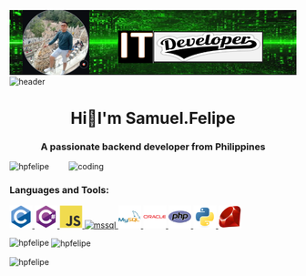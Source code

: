 ![](https://github.com/HPFelipe/HPFelipe/blob/main/logo5.PNG?raw=true)
![header](https://capsule-render.vercel.app/api?&type=waving&reversal=true&color=gradient&animation=blinking&fontColor=d6ace6&fontSize=40)

<h1 align="center">Hi👋I'm Samuel.Felipe</h1>
<h3 align="center">A passionate backend developer from Philippines</h3>
<img align = "right" alt = "coding" width = "400" src = "https://cdn.dribbble.com/users/730703/screenshots/6581243/avento.gif" />


<p align="left"> <img src="https://komarev.com/ghpvc/?username=hpfelipe&label=Profile%20views&color=0e75b6&style=flat" alt="hpfelipe" /> </p>

<h3 align="left">Languages and Tools:</h3>
<p align="left"> <a href="https://www.cprogramming.com/" target="_blank" rel="noreferrer"> <img src="https://raw.githubusercontent.com/devicons/devicon/master/icons/c/c-original.svg" alt="c" width="40" height="40"/> </a> <a href="https://www.w3schools.com/cs/" target="_blank" rel="noreferrer"> <img src="https://raw.githubusercontent.com/devicons/devicon/master/icons/csharp/csharp-original.svg" alt="csharp" width="40" height="40"/> </a> <a href="https://developer.mozilla.org/en-US/docs/Web/JavaScript" target="_blank" rel="noreferrer"> <img src="https://raw.githubusercontent.com/devicons/devicon/master/icons/javascript/javascript-original.svg" alt="javascript" width="40" height="40"/> </a> <a href="https://www.microsoft.com/en-us/sql-server" target="_blank" rel="noreferrer"> <img src="https://www.svgrepo.com/show/303229/microsoft-sql-server-logo.svg" alt="mssql" width="40" height="40"/> </a> <a href="https://www.mysql.com/" target="_blank" rel="noreferrer"> <img src="https://raw.githubusercontent.com/devicons/devicon/master/icons/mysql/mysql-original-wordmark.svg" alt="mysql" width="40" height="40"/> </a> <a href="https://www.oracle.com/" target="_blank" rel="noreferrer"> <img src="https://raw.githubusercontent.com/devicons/devicon/master/icons/oracle/oracle-original.svg" alt="oracle" width="40" height="40"/> </a> <a href="https://www.php.net" target="_blank" rel="noreferrer"> <img src="https://raw.githubusercontent.com/devicons/devicon/master/icons/php/php-original.svg" alt="php" width="40" height="40"/> </a> <a href="https://www.python.org" target="_blank" rel="noreferrer"> <img src="https://raw.githubusercontent.com/devicons/devicon/master/icons/python/python-original.svg" alt="python" width="40" height="40"/> </a> <a href="https://www.ruby-lang.org/en/" target="_blank" rel="noreferrer"> <img src="https://raw.githubusercontent.com/devicons/devicon/master/icons/ruby/ruby-original.svg" alt="ruby" width="40" height="40"/> </a> </p>

<p><img align="left" src="https://github-readme-stats.vercel.app/api/top-langs?username=hpfelipe&show_icons=true&locale=en&layout=compact" alt="hpfelipe" /></p>

<p>&nbsp;<img align="center" src="https://github-readme-stats.vercel.app/api?username=hpfelipe&show_icons=true&locale=en" alt="hpfelipe" /></p>

<p><img align="center" src="https://github-readme-streak-stats.herokuapp.com/?user=hpfelipe&" alt="hpfelipe" /></p>
